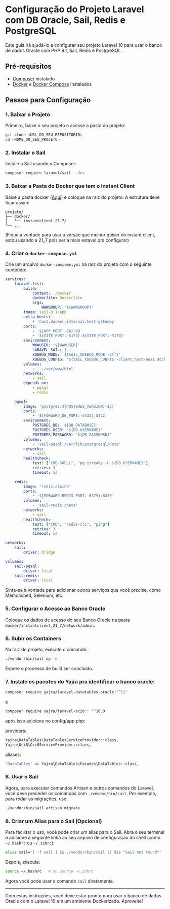 # Configuração do Projeto Laravel com DB Oracle, Sail, Redis e PostgreSQL

Este guia irá ajudá-lo a configurar seu projeto Laravel 10 para usar o banco de dados Oracle com PHP 8.1, Sail, Redis e PostgreSQL.

## Pré-requisitos

- [Composer](https://getcomposer.org/) instalado
- [Docker](https://www.docker.com/) e [Docker Compose](https://docs.docker.com/compose/) instalados

## Passos para Configuração

### 1. Baixar o Projeto

Primeiro, baixe o seu projeto e acesse a pasta do projeto:

```bash
git clone <URL_DO_SEU_REPOSITORIO>
cd <NOME_DO_SEU_PROJETO>
```

### 2. Instalar o Sail

Instale o Sail usando o Composer:

```bash
composer require laravel/sail --dev
```

### 3. Baixar a Pasta do Docker que tem o Instant Client

Baixe a pasta docker ([Aqui](https://drive.google.com/file/d/1iVGDYebnmYxK9If1GL9lKdiUzFm9HI4-/view?usp=sharing)) e coloque na raiz do projeto. A estrutura deve ficar assim:

```
projeto/
├── docker/
│   └── instantclient_21_7/
└── ...
```

(Fique a vontade para usar a versão que melhor quiser do instant client, estou usando a 21_7 pois ser a mais estavel pra configurar)

### 4. Criar o `docker-compose.yml`

Crie um arquivo `docker-compose.yml` na raiz do projeto com o seguinte conteúdo:

```yaml
services:
    laravel.test:
        build:
            context: ./docker
            dockerfile: Dockerfile
            args:
                WWWGROUP: '${WWWGROUP}'
        image: sail-8.1/app
        extra_hosts:
            - 'host.docker.internal:host-gateway'
        ports:
            - '${APP_PORT:-80}:80'
            - '${VITE_PORT:-5173}:${VITE_PORT:-5173}'
        environment:
            WWWUSER: '${WWWUSER}'
            LARAVEL_SAIL: 1
            XDEBUG_MODE: '${SAIL_XDEBUG_MODE:-off}'
            XDEBUG_CONFIG: '${SAIL_XDEBUG_CONFIG:-client_host=host.docker.internal}'
        volumes:
            - '.:/var/www/html'
        networks:
            - sail
        depends_on:
            - pgsql
            - redis

    pgsql:
        image: 'postgres:${POSTGRES_VERSION:-15}'
        ports:
            - '${FORWARD_DB_PORT:-5432}:5432'
        environment:
            POSTGRES_DB: '${DB_DATABASE}'
            POSTGRES_USER: '${DB_USERNAME}'
            POSTGRES_PASSWORD: '${DB_PASSWORD}'
        volumes:
            - 'sail-pgsql:/var/lib/postgresql/data'
        networks:
            - sail
        healthcheck:
            test: ["CMD-SHELL", "pg_isready -U ${DB_USERNAME}"]
            retries: 3
            timeout: 5s

    redis:
        image: 'redis:alpine'
        ports:
            - '${FORWARD_REDIS_PORT:-6379}:6379'
        volumes:
            - 'sail-redis:/data'
        networks:
            - sail
        healthcheck:
            test: ["CMD", "redis-cli", "ping"]
            retries: 3
            timeout: 5s

networks:
    sail:
        driver: bridge

volumes:
    sail-pgsql:
        driver: local
    sail-redis:
        driver: local
```

Sinta-se à vontade para adicionar outros serviços que você precise, como Memcached, Selenium, etc.

### 5. Configurar o Acesso ao Banco Oracle

Coloque os dados de acesso do seu Banco Oracle na pasta `docker/instantclient_21_7/network/admin`.

### 6. Subir os Containers

Na raiz do projeto, execute o comando:

```bash
./vendor/bin/sail up -d
```

Espere o processo de build ser concluído.

### 7. Instale os pacotes do Yajra pra identificar o banco oracle:
```bash
composer require yajra/laravel-datatables-oracle:"^11"
```
e
```bash
composer require yajra/laravel-oci8": "^10.0
```

após isso adicione no config/app.php:

providers:
```bash
Yajra\DataTables\DataTablesServiceProvider::class,
Yajra\Oci8\Oci8ServiceProvider::class,
```

aliases: 
```bash
'DataTables' => Yajra\DataTables\Facades\DataTables::class,
```

### 8. Usar o Sail

Agora, para executar comandos Artisan e outros comandos do Laravel, você deve preceder os comandos com `./vendor/bin/sail`. Por exemplo, para rodar as migrações, use:

```bash
./vendor/bin/sail artisan migrate
```

### 8. Criar um Alias para o Sail (Opcional)

Para facilitar o uso, você pode criar um alias para o Sail. Abra o seu terminal e adicione a seguinte linha ao seu arquivo de configuração do shell (como `~/.bashrc` ou `~/.zshrc`):

```bash
alias sail='[ -f sail ] && ./vendor/bin/sail || die "Sail not found"'
```

Depois, execute:

```bash
source ~/.bashrc   # ou source ~/.zshrc
```

Agora você pode usar o comando `sail` diretamente.

---

Com estas instruções, você deve estar pronto para usar o banco de dados Oracle com o Laravel 10 em um ambiente Dockerizado. Aproveite!
